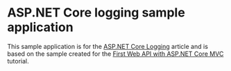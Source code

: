 # ASP.NET Core logging sample application

This sample application is for the [ASP.NET Core Logging](https://docs.microsoft.com/en-us/aspnet/core/fundamentals/logging) article and is based on the sample created for the [First Web API with ASP.NET Core MVC](https://docs.microsoft.com/en-us/aspnet/core/tutorials/first-web-api) tutorial.